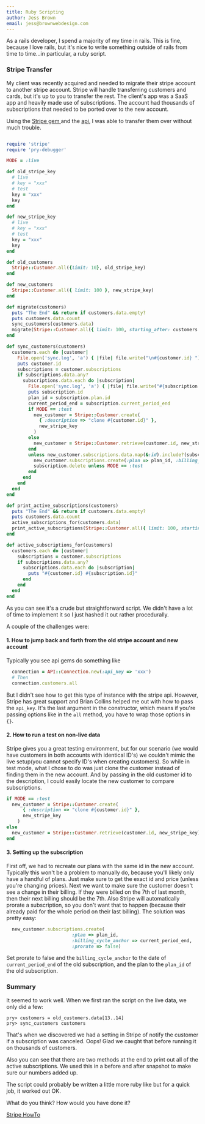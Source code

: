```yaml
---
title: Ruby Scripting
author: Jess Brown
email: jess@brownwebdesign.com
---
```


As a rails developer, I spend a majority of my time in rails. This is
fine, because I love rails, but it's nice to write something outside of
rails from time to time...in particular, a ruby script.

### Stripe Transfer

My client was recently acquired and needed to migrate their stripe
account to another stripe account. Stripe will handle transferring
customers and cards, but it's up to you to transfer the rest. The
client's app was a SaaS app and heavily made use of subscriptions. The
account had thousands of subscriptions that needed to be ported over to
the new account.

Using the [ Stripe gem ][2] and the [api][], I was able to transfer them over
without much trouble.

```ruby

require 'stripe'
require 'pry-debugger'

MODE = :live

def old_stripe_key
  # live
  # key = "xxx"
  # test
  key = "xxx"
  key
end

def new_stripe_key
  # live
  # key = "xxx"
  # test
  key = "xxx"
  key
end

def old_customers
  Stripe::Customer.all({limit: 10}, old_stripe_key)
end

def new_customers
  Stripe::Customer.all({ limit: 100 }, new_stripe_key)
end

def migrate(customers)
  puts "The End" && return if customers.data.empty?
  puts customers.data.count
  sync_customers(customers.data)
  migrate(Stripe::Customer.all({ limit: 100, starting_after: customers.data.last.id }, old_stripe_key))
end

def sync_customers(customers)
  customers.each do |customer|
    File.open('sync.log', 'a') { |file| file.write("\n#{customer.id} ") }
    puts customer.id
    subscriptions = customer.subscriptions
    if subscriptions.data.any?
      subscriptions.data.each do |subscription|
        File.open('sync.log', 'a') { |file| file.write("#{subscription.id}") }
        puts subscription.id
        plan_id = subscription.plan.id
        current_period_end = subscription.current_period_end
        if MODE == :test
          new_customer = Stripe::Customer.create(
            { :description => "clone #{customer.id}" },
            new_stripe_key
          )
        else
          new_customer = Stripe::Customer.retrieve(customer.id, new_stripe_key)
        end
        unless new_customer.subscriptions.data.map(&:id).include?(subscription.id)
          new_customer.subscriptions.create(:plan => plan_id, :billing_cycle_anchor => current_period_end, :prorate => false)
          subscription.delete unless MODE == :test
        end
      end
    end
  end
end

def print_active_subscriptions(customers)
  puts "The End" && return if customers.data.empty?
  puts customers.data.count
  active_subscriptions_for(customers.data)
  print_active_subscriptions(Stripe::Customer.all({ limit: 100, starting_after: customers.data.last.id }, customers.api_key))
end

def active_subscriptions_for(customers)
  customers.each do |customer|
    subscriptions = customer.subscriptions
    if subscriptions.data.any?
      subscriptions.data.each do |subscription|
        puts "#{customer.id} #{subscription.id}"
      end
    end
  end
end

```

As you can see it's a crude but straightforward script. We didn't have a
lot of time to implement it so I just hashed it out rather procedurally.

A couple of the challenges were:

#### 1. How to jump back and forth from the old stripe account and new account

Typically you see api gems do something like 

```ruby
  connection = API::Connection.new(:api_key => 'xxx')
  # Then
  connection.customers.all
```

But I didn't see how to get this type of instance with the stripe api.
However, Stripe has great support and Brian Collins helped me out with
how to pass the `api_key`. It's the last argument in the constructor,
which means if you're passing options like in the `all` method, you have
to wrap those options in `{}`.

#### 2. How to run a test on non-live data

Stripe gives you a great testing environment, but for our scenario (we
would have customers in both accounts with identical ID's) we couldn't
mimic the live setup(you cannot specify ID's when creating customers).
So while in test mode, what I chose to do was just clone the customer
instead of finding them in the new account. And by passing in the old
customer id to the description, I could easily locate the new customer
to compare subscriptions.

```ruby
if MODE == :test
  new_customer = Stripe::Customer.create(
      { :description => "clone #{customer.id}" },
      new_stripe_key
    )
else
  new_customer = Stripe::Customer.retrieve(customer.id, new_stripe_key)
end
```

#### 3. Setting up the subscription

First off, we had to recreate our plans with the same id in the new
account. Typically this won't be a problem to manually do, because
you'll likely only have a handful of plans. Just make sure to get the
exact id and price (unless you're changing prices). Next we want to make
sure the customer doesn't see a change in their billing. If they were
billed on the 7th of last month, then their next billing should be the
7th. Also Stripe will automatically prorate a subscription, so you don't
want that to happen (because their already paid for the whole period on
their last billing). The solution was pretty easy:

```ruby
  new_customer.subscriptions.create(
                        :plan => plan_id, 
                        :billing_cycle_anchor => current_period_end, 
                        :prorate => false)
```
Set prorate to false and the `billing_cycle_anchor` to the date of
`current_period_end` of the old subscription, and the plan to the `plan_id`
of the old subscription.

### Summary

It seemed to work well. When we first ran the script on the live data,
we only did a few:

```
pry> customers = old_customers.data[13..14]
pry> sync_customers customers
```

That's when we discovered we had a setting in Stripe of notify the
customer if a subscription was canceled. Oops! Glad we caught that
before running it on thousands of customers.

Also you can see that there are two methods at the end to print out all
of the active subscriptions. We used this in a before and after snapshot
to make sure our numbers added up.

The script could probably be written a little more ruby like but for a
quick job, it worked out OK.

What do you think? How would you have done it?

[Stripe HowTo][1]

[1]:https://support.stripe.com/questions/how-can-i-migrate-to-a-new-stripe-account
[2]:https://github.com/stripe/stripe-ruby
[api]:https://stripe.com/docs/api
